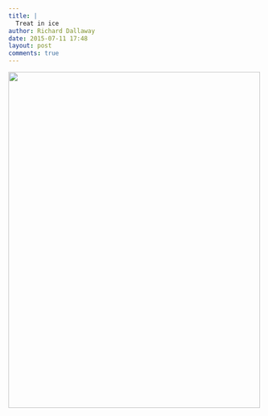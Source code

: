 ```yaml
---
title: |
  Treat in ice
author: Richard Dallaway
date: 2015-07-11 17:48
layout: post
comments: true
---
```


<div><a href="http://static.skitters.dallaway.com/tp_IMG_20150711_174712.jpg"><img src="http://static.skitters.dallaway.com/tp_thumb_IMG_20150711_174712.jpg" width="500" height="667"/></a></div>


  
      

